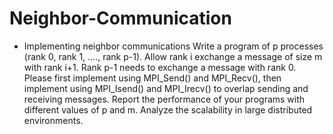# Neighbor-Communication

- Implementing neighbor communications 
Write a program of p processes (rank 0, rank 1, …., rank p-1). Allow rank i exchange a message of 
size m with rank i+1. Rank p-1 needs to exchange a message with rank 0. Please first implement 
using MPI_Send() and MPI_Recv(), then implement using MPI_Isend() and MPI_Irecv() to overlap 
sending and receiving messages. Report the performance of your programs with different values 
of p and m. Analyze the scalability in large distributed environments.